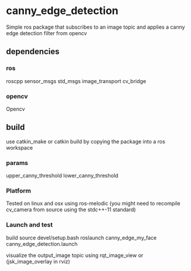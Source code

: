 # canny_edge_detection
Simple ros package that subscribes to an image topic and applies a canny edge detection filter from opencv

## dependencies
### ros
roscpp
sensor_msgs
std_msgs
image_transport
cv_bridge
### opencv
Opencv
## build
use catkin_make or catkin build by copying the package into a ros workspace

### params
upper_canny_threshold
lower_canny_threshold

### Platform 
Tested on linux and osx using ros-melodic (you might need to recompile cv_camera from source using the stdc++-11 standard)

### Launch and test
build 
source devel/setup.bash
roslaunch canny_edge_my_face canny_edge_detection.launch

visualize the output_image topic using rqt_image_view or (jsk_image_overlay in rviz)




